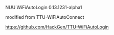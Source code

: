 NUU WiFiAutoLogin 0.13.1231-alpha1

modified from TTU-WiFiAutoConnect

https://github.com/HackGen/TTU-WiFiAutoLogin
